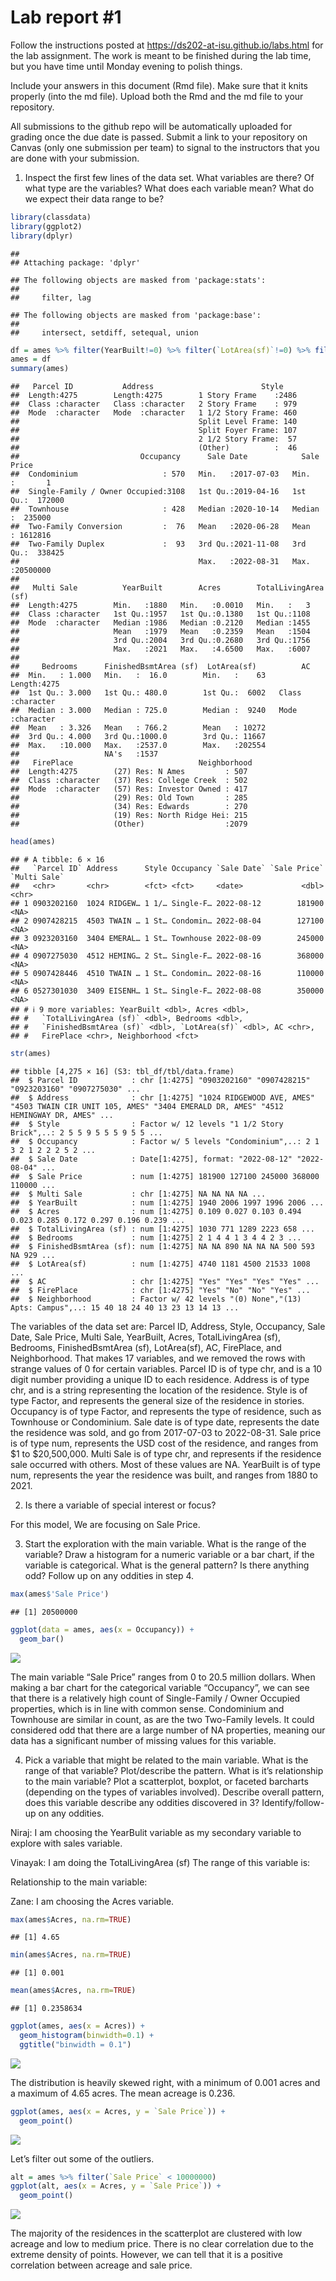 
<!-- README.md is generated from README.Rmd. Please edit the README.Rmd file -->

# Lab report \#1

Follow the instructions posted at
<https://ds202-at-isu.github.io/labs.html> for the lab assignment. The
work is meant to be finished during the lab time, but you have time
until Monday evening to polish things.

Include your answers in this document (Rmd file). Make sure that it
knits properly (into the md file). Upload both the Rmd and the md file
to your repository.

All submissions to the github repo will be automatically uploaded for
grading once the due date is passed. Submit a link to your repository on
Canvas (only one submission per team) to signal to the instructors that
you are done with your submission.

1.  Inspect the first few lines of the data set. What variables are
    there? Of what type are the variables? What does each variable mean?
    What do we expect their data range to be?

``` r
library(classdata)
library(ggplot2)
library(dplyr)
```

    ## 
    ## Attaching package: 'dplyr'

    ## The following objects are masked from 'package:stats':
    ## 
    ##     filter, lag

    ## The following objects are masked from 'package:base':
    ## 
    ##     intersect, setdiff, setequal, union

``` r
df = ames %>% filter(YearBuilt!=0) %>% filter(`LotArea(sf)`!=0) %>% filter(Acres!=0) %>% filter(`TotalLivingArea (sf)`!=0) %>% filter(`Sale Price`!=0) %>% filter(Bedrooms!=0)
ames = df
summary(ames)
```

    ##   Parcel ID           Address                        Style     
    ##  Length:4275        Length:4275        1 Story Frame    :2486  
    ##  Class :character   Class :character   2 Story Frame    : 979  
    ##  Mode  :character   Mode  :character   1 1/2 Story Frame: 460  
    ##                                        Split Level Frame: 140  
    ##                                        Split Foyer Frame: 107  
    ##                                        2 1/2 Story Frame:  57  
    ##                                        (Other)          :  46  
    ##                           Occupancy      Sale Date            Sale Price      
    ##  Condominium                   : 570   Min.   :2017-07-03   Min.   :       1  
    ##  Single-Family / Owner Occupied:3108   1st Qu.:2019-04-16   1st Qu.:  172000  
    ##  Townhouse                     : 428   Median :2020-10-14   Median :  235000  
    ##  Two-Family Conversion         :  76   Mean   :2020-06-28   Mean   : 1612816  
    ##  Two-Family Duplex             :  93   3rd Qu.:2021-11-08   3rd Qu.:  338425  
    ##                                        Max.   :2022-08-31   Max.   :20500000  
    ##                                                                               
    ##   Multi Sale          YearBuilt        Acres        TotalLivingArea (sf)
    ##  Length:4275        Min.   :1880   Min.   :0.0010   Min.   :   3        
    ##  Class :character   1st Qu.:1957   1st Qu.:0.1380   1st Qu.:1108        
    ##  Mode  :character   Median :1986   Median :0.2120   Median :1455        
    ##                     Mean   :1979   Mean   :0.2359   Mean   :1504        
    ##                     3rd Qu.:2004   3rd Qu.:0.2680   3rd Qu.:1756        
    ##                     Max.   :2021   Max.   :4.6500   Max.   :6007        
    ##                                                                         
    ##     Bedrooms      FinishedBsmtArea (sf)  LotArea(sf)          AC           
    ##  Min.   : 1.000   Min.   :  16.0        Min.   :    63   Length:4275       
    ##  1st Qu.: 3.000   1st Qu.: 480.0        1st Qu.:  6002   Class :character  
    ##  Median : 3.000   Median : 725.0        Median :  9240   Mode  :character  
    ##  Mean   : 3.326   Mean   : 766.2        Mean   : 10272                     
    ##  3rd Qu.: 4.000   3rd Qu.:1000.0        3rd Qu.: 11667                     
    ##  Max.   :10.000   Max.   :2537.0        Max.   :202554                     
    ##                   NA's   :1537                                             
    ##   FirePlace                            Neighborhood 
    ##  Length:4275        (27) Res: N Ames         : 507  
    ##  Class :character   (37) Res: College Creek  : 502  
    ##  Mode  :character   (57) Res: Investor Owned : 417  
    ##                     (29) Res: Old Town       : 285  
    ##                     (34) Res: Edwards        : 270  
    ##                     (19) Res: North Ridge Hei: 215  
    ##                     (Other)                  :2079

``` r
head(ames)
```

    ## # A tibble: 6 × 16
    ##   `Parcel ID` Address      Style Occupancy `Sale Date` `Sale Price` `Multi Sale`
    ##   <chr>       <chr>        <fct> <fct>     <date>             <dbl> <chr>       
    ## 1 0903202160  1024 RIDGEW… 1 1/… Single-F… 2022-08-12        181900 <NA>        
    ## 2 0907428215  4503 TWAIN … 1 St… Condomin… 2022-08-04        127100 <NA>        
    ## 3 0923203160  3404 EMERAL… 1 St… Townhouse 2022-08-09        245000 <NA>        
    ## 4 0907275030  4512 HEMING… 2 St… Single-F… 2022-08-16        368000 <NA>        
    ## 5 0907428446  4510 TWAIN … 1 St… Condomin… 2022-08-16        110000 <NA>        
    ## 6 0527301030  3409 EISENH… 1 St… Single-F… 2022-08-08        350000 <NA>        
    ## # ℹ 9 more variables: YearBuilt <dbl>, Acres <dbl>,
    ## #   `TotalLivingArea (sf)` <dbl>, Bedrooms <dbl>,
    ## #   `FinishedBsmtArea (sf)` <dbl>, `LotArea(sf)` <dbl>, AC <chr>,
    ## #   FirePlace <chr>, Neighborhood <fct>

``` r
str(ames)
```

    ## tibble [4,275 × 16] (S3: tbl_df/tbl/data.frame)
    ##  $ Parcel ID            : chr [1:4275] "0903202160" "0907428215" "0923203160" "0907275030" ...
    ##  $ Address              : chr [1:4275] "1024 RIDGEWOOD AVE, AMES" "4503 TWAIN CIR UNIT 105, AMES" "3404 EMERALD DR, AMES" "4512 HEMINGWAY DR, AMES" ...
    ##  $ Style                : Factor w/ 12 levels "1 1/2 Story Brick",..: 2 5 5 9 5 5 5 9 5 5 ...
    ##  $ Occupancy            : Factor w/ 5 levels "Condominium",..: 2 1 3 2 1 2 2 2 5 2 ...
    ##  $ Sale Date            : Date[1:4275], format: "2022-08-12" "2022-08-04" ...
    ##  $ Sale Price           : num [1:4275] 181900 127100 245000 368000 110000 ...
    ##  $ Multi Sale           : chr [1:4275] NA NA NA NA ...
    ##  $ YearBuilt            : num [1:4275] 1940 2006 1997 1996 2006 ...
    ##  $ Acres                : num [1:4275] 0.109 0.027 0.103 0.494 0.023 0.285 0.172 0.297 0.196 0.239 ...
    ##  $ TotalLivingArea (sf) : num [1:4275] 1030 771 1289 2223 658 ...
    ##  $ Bedrooms             : num [1:4275] 2 1 4 4 1 3 4 4 2 3 ...
    ##  $ FinishedBsmtArea (sf): num [1:4275] NA NA 890 NA NA NA 500 593 NA 929 ...
    ##  $ LotArea(sf)          : num [1:4275] 4740 1181 4500 21533 1008 ...
    ##  $ AC                   : chr [1:4275] "Yes" "Yes" "Yes" "Yes" ...
    ##  $ FirePlace            : chr [1:4275] "Yes" "No" "No" "Yes" ...
    ##  $ Neighborhood         : Factor w/ 42 levels "(0) None","(13) Apts: Campus",..: 15 40 18 24 40 13 23 13 14 13 ...

The variables of the data set are: Parcel ID, Address, Style, Occupancy,
Sale Date, Sale Price, Multi Sale, YearBuilt, Acres, TotalLivingArea
(sf), Bedrooms, FinishedBsmtArea (sf), LotArea(sf), AC, FirePlace, and
Neighborhood. That makes 17 variables, and we removed the rows with
strange values of 0 for certain variables. Parcel ID is of type chr, and
is a 10 digit number providing a unique ID to each residence. Address is
of type chr, and is a string representing the location of the residence.
Style is of type Factor, and represents the general size of the
residence in stories. Occupancy is of type Factor, and represents the
type of residence, such as Townhouse or Condominium. Sale date is of
type date, represents the date the residence was sold, and go from
2017-07-03 to 2022-08-31. Sale price is of type num, represents the USD
cost of the residence, and ranges from \$1 to \$20,500,000. Multi Sale
is of type chr, and represents if the residence sale occurred with
others. Most of these values are NA. YearBuilt is of type num,
represents the year the residence was built, and ranges from 1880 to
2021.

2.  Is there a variable of special interest or focus?

For this model, We are focusing on Sale Price.

3.  Start the exploration with the main variable. What is the range of
    the variable? Draw a histogram for a numeric variable or a bar
    chart, if the variable is categorical. What is the general pattern?
    Is there anything odd? Follow up on any oddities in step 4.

``` r
max(ames$'Sale Price')
```

    ## [1] 20500000

``` r
ggplot(data = ames, aes(x = Occupancy)) +
  geom_bar()
```

![](README_files/figure-gfm/unnamed-chunk-2-1.png)<!-- -->

The main variable “Sale Price” ranges from 0 to 20.5 million dollars.
When making a bar chart for the categorical variable “Occupancy”, we can
see that there is a relatively high count of Single-Family / Owner
Occupied properties, which is in line with common sense. Condominium and
Townhouse are similar in count, as are the two Two-Family levels. It
could considered odd that there are a large number of NA properties,
meaning our data has a significant number of missing values for this
variable.

4.  Pick a variable that might be related to the main variable. What is
    the range of that variable? Plot/describe the pattern. What is it’s
    relationship to the main variable? Plot a scatterplot, boxplot, or
    faceted barcharts (depending on the types of variables involved).
    Describe overall pattern, does this variable describe any oddities
    discovered in 3? Identify/follow-up on any oddities.

Niraj: I am choosing the YearBulit variable as my secondary variable to
explore with sales variable.

Vinayak: I am doing the TotalLivingArea (sf) The range of this variable
is:

Relationship to the main variable:

Zane: I am choosing the Acres variable.

``` r
max(ames$Acres, na.rm=TRUE)
```

    ## [1] 4.65

``` r
min(ames$Acres, na.rm=TRUE)
```

    ## [1] 0.001

``` r
mean(ames$Acres, na.rm=TRUE)
```

    ## [1] 0.2358634

``` r
ggplot(ames, aes(x = Acres)) + 
  geom_histogram(binwidth=0.1) +
  ggtitle("binwidth = 0.1")
```

![](README_files/figure-gfm/unnamed-chunk-5-1.png)<!-- -->

The distribution is heavily skewed right, with a minimum of 0.001 acres
and a maximum of 4.65 acres. The mean acreage is 0.236.

``` r
ggplot(ames, aes(x = Acres, y = `Sale Price`)) +
  geom_point()
```

![](README_files/figure-gfm/unnamed-chunk-6-1.png)<!-- -->

Let’s filter out some of the outliers.

``` r
alt = ames %>% filter(`Sale Price` < 10000000)
ggplot(alt, aes(x = Acres, y = `Sale Price`)) +
  geom_point()
```

![](README_files/figure-gfm/unnamed-chunk-7-1.png)<!-- -->

The majority of the residences in the scatterplot are clustered with low
acreage and low to medium price. There is no clear correlation due to
the extreme density of points. However, we can tell that it is a
positive correlation between acreage and sale price.

